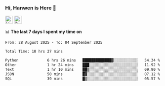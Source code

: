 ### Hi, Hanwen is Here 👋
<p>
	<a href="https://www.linkedin.com/in/liu-hanwen/"><img src="https://img.shields.io/badge/@hanwen-0A66C2?style=flat&logo=LinkedIn&logoColor=white" alt="Linkedin"  height="25px"/></a> 
	<a href="https://scholar.google.com/citations?user=HDF0su0AAAAJ"><img src="https://img.shields.io/badge/scholar-4385FE.svg?&style=plastic&logo=google-scholar&logoColor=white" alt="Google Scholar" height="25px"> </a>
</p>

📊 **The last 7 days I spent my time on** 
<!--START_SECTION:waka-->

```txt
From: 28 August 2025 - To: 04 September 2025

Total Time: 10 hrs 27 mins

Python             6 hrs 26 mins   █████████████▓░░░░░░░░░░░   54.34 %
Other              1 hr 24 mins    ███░░░░░░░░░░░░░░░░░░░░░░   11.92 %
Text               1 hr 10 mins    ██▒░░░░░░░░░░░░░░░░░░░░░░   09.90 %
JSON               50 mins         █▓░░░░░░░░░░░░░░░░░░░░░░░   07.12 %
SQL                39 mins         █▒░░░░░░░░░░░░░░░░░░░░░░░   05.57 %
```

<!--END_SECTION:waka-->


<!--
**david990917/david990917** is a ✨ _special_ ✨ repository because its `README.md` (this file) appears on your GitHub profile.

Here are some ideas to get you started:

- 🔭 I’m currently working on ...
- 🌱 I’m currently learning ...
- 👯 I’m looking to collaborate on ...
- 🤔 I’m looking for help with ...
- 💬 Ask me about ...
- 📫 How to reach me: ...
- 😄 Pronouns: ...
- ⚡ Fun fact: ...
-->
